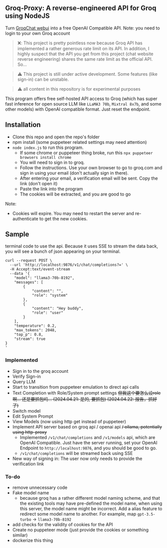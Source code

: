 ## Groq-Proxy: A reverse-engineered API for Groq using NodeJS
Turn [GroqChat webui](https://groq.com) into a free OpenAI Compatible API. Note: you need to login to your own Groq account

> ❌: This project is pretty pointless now because Groq API has implemented a rather generous rate limit on its API. In addition, I highly suspect that the API you get from this project (chat website reverse engineering) shares the same rate limit as the official API. So...

> :warning: This project is still under active development. Some features (like sign-in) can be unstable.

> :warning: all content in this repository is for experimental purposes


This program offers free self-hosted API access to Groq (which has super fast inference for open source LLM like `LLaMA3 70b`, `Mixtral 8x7b`, and some other models) with OpenAI compatible format. Just reset the endpoint.




## Installation


- Clone this repo and open the repo's folder
- npm install (some puppeteer related settings may need attention)
- `node index.js` to run this program.
  - If some chrome or puppeteer thing broke, run this `npx puppeteer browsers install chrome`
  - You will need to sign in to groq.
  - Follow the instructions. Use your own browser to go to groq.com and sign in using your email (don't actually sign in there).
  - After entering your email, a verification email will be sent. Copy the link (don't open it)
  - Paste the link into the program
  - The cookies will be extracted, and you are good to go

Note:
- Cookies will expire. You may need to restart the server and re-authenticate to get the new cookies.


## Sample
terminal code to use the api. Because it uses SSE to stream the data back, you will see a bunch of json appearing on your terminal.
~~~
curl --request POST \
  --url 'http://localhost:9876/v1/chat/completions?=' \
  -H Accept:text/event-stream
  --data '{
    "model": "llama3-70b-8192",
    "messages": [
        {
            "content": "",
            "role": "system"
        },
        {
            "content": "Hey buddy",
            "role": "user"
        }
    ],
    "temperature": 0.2,
    "max_tokens": 2048,
    "top_p": 0.8,
    "stream": true
}
'
~~~


### Implemented
- Sign in to the groq account
- Verify Sign-in
- Query LLM
- Start to transition from puppeteer emulation to direct api calls
- Text Completion with Role/System prompt settings ~~但我这个要怎么设role啊... 还是要抓包吗... (2024.04.21: 是的, 要抓包) (2024.04.22: 报告，抓好了)~~
- Switch model
- Edit System Prompt
- View Models (now using http get instead of puppeteer)
- Implement API server based on groq api / openai api ~~/ ollama, potentially using http-proxy~~
  - Implemented `/v1/chat/completions` and `/v1/models` api, which are OpenAI Compatible. Just have the server running, set your OpenAI Endpoint to `http://localhost:9876`, and you should be good to go.
  - `/v1/chat/completions` will be streamed back using SSE
- New way of signing in: The user now only needs to provide the verification link


### To-do
- remove unnecessary code
- Fake model name
  - because groq has a rather different model naming scheme, and that the existing tools may have pre-defined the model name, when using this server, the model name might be incorrect. Add a alias feature to redirect some model name to another. For example, map `gpt-3.5-turbo` -> `llama3-70b-8192`
- add checks for the validity of cookies for the API
- Create no puppeteer mode (just provide the cookies or something similar)
- dockerize this thing





